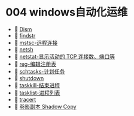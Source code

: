 # 004 windows自动化运维

* 📄 [Dism](siyuan://blocks/20231224155329-fdyp11o)
* 📄 [findstr](siyuan://blocks/20231227114732-4psu7fi)
* 📄 [mstsc-远程连接](siyuan://blocks/20231227114509-isb47y4)
* 📄 [netsh](siyuan://blocks/20231226132108-si2qqok)
* 📄 [netstat-显示活动的 TCP 连接数、端口等](siyuan://blocks/20231225203340-6pyrvjz)
* 📄 [reg-编辑注册表](siyuan://blocks/20231227120730-ja0d64j)
* 📄 [schtasks-计划任务](siyuan://blocks/20231225201302-8n1sin8)
* 📄 [shutdown](siyuan://blocks/20231227120455-o20ma5d)
* 📄 [taskkill-结束进程](siyuan://blocks/20231225202711-d8rr105)
* 📄 [tasklist-进程列表](siyuan://blocks/20231225202803-d8vb7st)
* 📄 [tracert](siyuan://blocks/20231227120209-difemfb)
* 📄 [卷影副本 Shadow Copy ](siyuan://blocks/20240129214215-4vr7b9k)

‍
